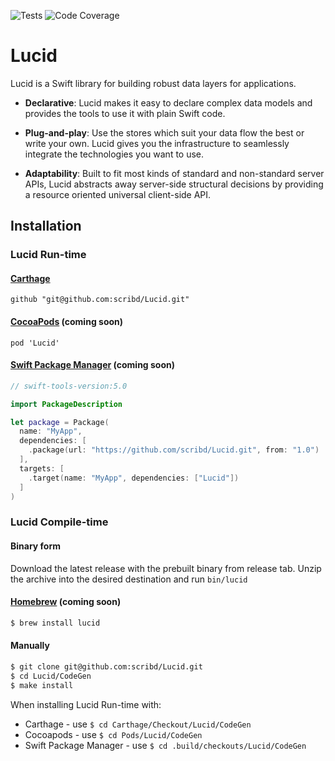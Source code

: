![Tests](https://github.com/scribd/Lucid/workflows/Tests/badge.svg) ![Code Coverage](https://s3.amazonaws.com/mobile.scribd.com/badges/Lucid/CodeGen.svg) 

# Lucid

Lucid is a Swift library for building robust data layers for applications.

- **Declarative**: Lucid makes it easy to declare complex data models and provides the tools to use it with plain Swift code.

- **Plug-and-play**: Use the stores which suit your data flow the best or write your own. Lucid gives you the infrastructure to seamlessly integrate the technologies you want to use.

- **Adaptability**: Built to fit most kinds of standard and non-standard server APIs, Lucid abstracts away server-side structural decisions by providing a resource oriented universal client-side API.

## Installation

### Lucid Run-time

#### [Carthage](https://github.com/Carthage/Carthage)

```
github "git@github.com:scribd/Lucid.git"
```

#### [CocoaPods](https://cocoapods.org) (coming soon)

```
pod 'Lucid'
```

#### [Swift Package Manager](https://swift.org/package-manager/) (coming soon)

```swift
// swift-tools-version:5.0

import PackageDescription

let package = Package(
  name: "MyApp",
  dependencies: [
    .package(url: "https://github.com/scribd/Lucid.git", from: "1.0")
  ],
  targets: [
    .target(name: "MyApp", dependencies: ["Lucid"])
  ]
)
```

### Lucid Compile-time

#### Binary form

Download the latest release with the prebuilt binary from release tab. Unzip the archive into the desired destination and run `bin/lucid`

#### [Homebrew](https://brew.sh) (coming soon)

```bash
$ brew install lucid
```

#### Manually

```bash
$ git clone git@github.com:scribd/Lucid.git
$ cd Lucid/CodeGen
$ make install
```

When installing Lucid Run-time with:

- Carthage - use `$ cd Carthage/Checkout/Lucid/CodeGen`
- Cocoapods - use `$ cd Pods/Lucid/CodeGen`
- Swift Package Manager - use `$ cd .build/checkouts/Lucid/CodeGen`
